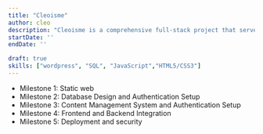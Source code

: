 ```yaml
---
title: "Cleoisme"
author: cleo
description: "Cleoisme is a comprehensive full-stack project that serves as a centralized platform for organizing my personal experiences and resources. It comprises a captivating front-end web page designed for presentation, a CMS that enables CRUD operations on a dedicated database. This project is intended for long-term development and aims to keep up with the times. On one hand, Cleoisme functions as a personal chronicle in terms of content. On the other hand, it serves as a carrier for me to explore cutting-edge technologies from a development perspective."
startDate: ''
endDate: ''

draft: true
skills: ["wordpress", "SQL", "JavaScript","HTML5/CSS3"]
---
```

- Milestone 1: Static web
- Milestone 2: Database Design and Authentication Setup
- Milestone 3: Content Management System and Authentication Setup
- Milestone 4: Frontend and Backend Integration
- Milestone 5: Deployment and security

